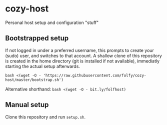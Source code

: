 # cozy-host
Personal host setup and configuration "stuff"

## Bootstrapped setup
If not logged in under a preferred username, this prompts to create your (sudo) user, and switches to that account. A shallow clone of this repository is created in the home directory (git is installed if not available), immediatly starting the actual setup afterwards.
```
bash <(wget -O - 'https://raw.githubusercontent.com/folfy/cozy-host/master/bootstrap.sh')
```
Alternative shorthand: `bash <(wget -O - bit.ly/folfhost)`

## Manual setup
Clone this repository and run `setup.sh`.
